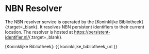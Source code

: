 NBN Resolver
============

The NBN resolver service is operated by the [Koninklijke Bibliotheek]{:target=_blank}. It resolves NBN persistent identifiers to their current location. The
resolver is hosted at <https://persistent-identifier.nl/>{:target=_blank}.

[Koninklijke Bibliotheek]: {{ koninklijke_bibliotheek_url }}
